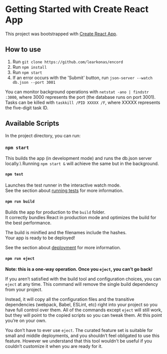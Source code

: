# Getting Started with Create React App

This project was bootstrapped with [Create React App](https://github.com/facebook/create-react-app).

## How to use
1. Run `git clone https://github.com/learkonas/encord`
2. Run `npm install`
3. Run `npm start`
4. If an error occurs with the 'Submit' button, run `json-server --watch db.json --port 3001`

You can monitor background operations with `netstat -ano | findstr :3000`, where 3000 represents the port (the database runs on port 3001). Tasks can be killed with `taskkill /PID XXXXX /F`, where XXXXX represents the five-digit task ID.

## Available Scripts

In the project directory, you can run:

### `npm start`

This builds the app (in development mode) and runs the db.json server locally.\ Running `npm start &` will achieve the same but in the background.

#### `npm test`

Launches the test runner in the interactive watch mode.\
See the section about [running tests](https://facebook.github.io/create-react-app/docs/running-tests) for more information.

#### `npm run build`

Builds the app for production to the `build` folder.\
It correctly bundles React in production mode and optimizes the build for the best performance.

The build is minified and the filenames include the hashes.\
Your app is ready to be deployed!

See the section about [deployment](https://facebook.github.io/create-react-app/docs/deployment) for more information.

#### `npm run eject`

**Note: this is a one-way operation. Once you `eject`, you can’t go back!**

If you aren’t satisfied with the build tool and configuration choices, you can `eject` at any time. This command will remove the single build dependency from your project.

Instead, it will copy all the configuration files and the transitive dependencies (webpack, Babel, ESLint, etc) right into your project so you have full control over them. All of the commands except `eject` will still work, but they will point to the copied scripts so you can tweak them. At this point you’re on your own.

You don’t have to ever use `eject`. The curated feature set is suitable for small and middle deployments, and you shouldn’t feel obligated to use this feature. However we understand that this tool wouldn’t be useful if you couldn’t customize it when you are ready for it.
